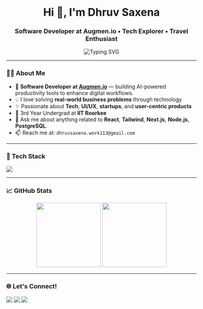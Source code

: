 <h1 align="center">Hi 👋, I'm Dhruv Saxena</h1>
<h3 align="center">Software Developer at Augmen.io • Tech Explorer • Travel Enthusiast</h3>

<p align="center">
  <img src="https://readme-typing-svg.herokuapp.com?font=Fira+Code&size=20&duration=3000&pause=1000&center=true&vCenter=true&width=440&lines=Software+Developer+%40+Augmen.io;Frontend+Engineer+%7C+React+%2B+Next.js;UI%2FUX+Designer+%7C+Product+Thinker;Travel+Startup+Founder+%7C+TripMates" alt="Typing SVG" />
</p>

---

### 👨‍💻 About Me

- 💼 **Software Developer at [Augmen.io](https://augmen.io)** —  building AI-powered productivity tools to enhance digital workflows.
- 💡 I love solving **real-world business problems** through technology
- ✨ Passionate about **Tech**, **UI/UX**, **startups**, and **user-centric products**
- 🏫 3rd Year Undergrad at **IIT Roorkee**
- 💬 Ask me about anything related to **React**, **Tailwind**, **Next.js**, **Node.js**, **PostgreSQL**.
- 📫 Reach me at: `dhruvsaxena.work113@gmail.com`

---

### 🚀 Tech Stack

<p>
  <img src="https://skillicons.dev/icons?i=react,nextjs,nodejs,tailwind,js,ts,python,postgres,figma,vite,vercel,git" />
</p>

---


### 📈 GitHub Stats

<p align="center">
  <img src="https://github-readme-stats.vercel.app/api?username=dhruvsaxena&show_icons=true&theme=tokyonight" height="170" />
  <img src="https://github-readme-stats.vercel.app/api/top-langs/?username=dhruvsaxena&layout=compact&theme=tokyonight" height="170"/>
</p>

---

### 🌐 Let's Connect!

<p align="left">
  <a href="https://linkedin.com/in/your-linkedin" target="_blank"><img src="https://img.shields.io/badge/LinkedIn-blue?logo=linkedin&style=for-the-badge" /></a>
  <a href="mailto:your.email@example.com"><img src="https://img.shields.io/badge/Email-grey?logo=gmail&style=for-the-badge" /></a>
  <a href="https://instagram.com/your-handle"><img src="https://img.shields.io/badge/Instagram-pink?logo=instagram&style=for-the-badge" /></a>
</p>
